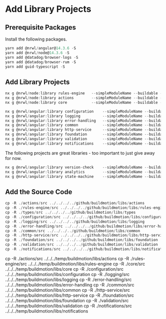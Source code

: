 # Add Library Projects

## Prerequisite Packages

Install the following packages.

```ts
yarn add @nrwl/angular@14.3.6 -S
yarn add @nrwl/node@14.3.6 -S
yarn add @datadog/browser-logs -S
yarn add @datadog/browser-rum -S
yarn add guid-typescript -S
```

## Add Library Projects

```ts
nx g @nrwl/node:library rules-engine   --simpleModuleName --buildable --publishable --linter=eslint --importPath=@buildmotion/rules-engine
nx g @nrwl/node:library actions        --simpleModuleName --buildable --publishable --linter=eslint --importPath=@buildmotion/actions
nx g @nrwl/node:library core           --simpleModuleName --buildable --publishable --linter=eslint --importPath=@buildmotion/core

nx g @nrwl/angular:library configuration    --simpleModuleName --buildable --publishable --linter=eslint --importPath=@buildmotion/configuration
nx g @nrwl/angular:library logging          --simpleModuleName --buildable --publishable --linter=eslint --importPath=@buildmotion/logging
nx g @nrwl/angular:library error-handling   --simpleModuleName --buildable --publishable --linter=eslint --importPath=@buildmotion/error-handling
nx g @nrwl/angular:library common           --simpleModuleName --buildable --publishable --linter=eslint --importPath=@buildmotion/common
nx g @nrwl/angular:library http-service     --simpleModuleName --buildable --publishable --linter=eslint --importPath=@buildmotion/http-service
nx g @nrwl/angular:library foundation       --simpleModuleName --buildable --publishable --linter=eslint --importPath=@buildmotion/foundation
nx g @nrwl/angular:library validation       --simpleModuleName --buildable --publishable --linter=eslint --importPath=@buildmotion/validation
nx g @nrwl/angular:library notifications    --simpleModuleName --buildable --publishable --linter=eslint --importPath=@buildmotion/notifications
```

The following projects are great libraries - too important to just give away for now.

```ts
nx g @nrwl/angular:library version-check    --simpleModuleName --buildable --publishable --linter=eslint --importPath=@buildmotion/version-check
nx g @nrwl/angular:library analytics        --simpleModuleName --buildable --publishable --linter=eslint --importPath=@buildmotion/analytics
nx g @nrwl/angular:library state-machine    --simpleModuleName --buildable --publishable --linter=eslint --importPath=@buildmotion/state-machine
```

## Add the Source Code

```ts
cp -R ./actions/src ../../../../github/buildmotion/libs/actions
cp -R ./rules-engine/src ../../../../github/buildmotion/libs/rules-engine
cp -R ./types/src ../../../../github/buildmotion/libs/types
cp -R ./configuration/src ../../../../github/buildmotion/libs/configuration
cp -R ./logging/src ../../../../github/buildmotion/libs/logging
cp -R ./error-handling/src ../../../../github/buildmotion/libs/error-handling
cp -R ./common/src ../../../../github/buildmotion/libs/common
cp -R ./http-service/src ../../../../github/buildmotion/libs/http-service
cp -R ./foundation/src ../../../../github/buildmotion/libs/foundation
cp -R ./validation/src ../../../../github/buildmotion/libs/validation
cp -R ./notifications/src ../../../../github/buildmotion/libs/notifications
```

cp -R ./actions/src ../../../temp/buildmotion/libs/actions
cp -R ./rules-engine/src ../../../temp/buildmotion/libs/rules-engine
cp -R ./core/src ../../../temp/buildmotion/libs/core
cp -R ./configuration/src ../../../temp/buildmotion/libs/configuration
cp -R ./logging/src ../../../temp/buildmotion/libs/logging
cp -R ./error-handling/src ../../../temp/buildmotion/libs/error-handling
cp -R ./common/src ../../../temp/buildmotion/libs/common
cp -R ./http-service/src ../../../temp/buildmotion/libs/http-service
cp -R ./foundation/src ../../../temp/buildmotion/libs/foundation
cp -R ./validation/src ../../../temp/buildmotion/libs/validation
cp -R ./notifications/src ../../../temp/buildmotion/libs/notifications